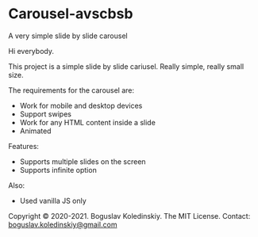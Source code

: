 # Carousel-avscbsb
A very simple slide by slide carousel

Hi everybody.

This project is a simple slide by slide cariusel. Really simple, really small size.

The requirements for the carousel are:
* Work for mobile and desktop devices
* Support swipes
* Work for any HTML content inside a slide
* Animated

Features:
* Supports multiple slides on the screen
* Supports infinite option

Also:
* Used vanilla JS only

Copyright © 2020-2021. Boguslav Koledinskiy. The MIT License. Contact: boguslav.koledinskiy@gmail.com
